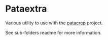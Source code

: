 # Pataextra

Various utility to use with the [patacrep](http://github.com/patacrep/patacrep) project.

See sub-folders readme for more information.